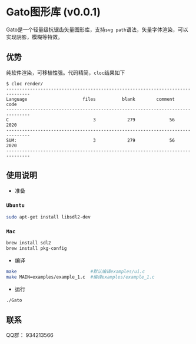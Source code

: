 # Gato图形库 (v0.0.1)
Gato是一个轻量级抗锯齿矢量图形库，支持`svg path`语法，矢量字体渲染，可以实现阴影，模糊等特效。

## 优势
纯软件渲染，可移植性强。代码精简，`cloc`结果如下
```
$ cloc render/
-------------------------------------------------------------------------------
Language                     files          blank        comment           code
-------------------------------------------------------------------------------
C                                3            279             56           2020
-------------------------------------------------------------------------------
SUM:                             3            279             56           2020
-------------------------------------------------------------------------------
```
## 使用说明
- 准备
### `Ubuntu`
```sh
sudo apt-get install libsdl2-dev
```
### `Mac`
```sh
brew install sdl2
brew install pkg-config
```
- 编译
```sh
make                            #默认编译examples/ui.c
make MAIN=examples/example_1.c  #编译examples/example_1.c
```
- 运行
```sh
./Gato
```
## 联系
QQ群： 934213566